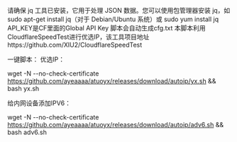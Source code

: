 请确保 jq 工具已安装，它用于处理 JSON 数据。您可以使用包管理器安装 jq，如 sudo apt-get install jq（对于 Debian/Ubuntu 系统）或 sudo yum install jq
API_KEY是CF里面的Global API Key
脚本会自动生成cfg.txt
本脚本利用CloudflareSpeedTest进行优选IP，该工具项目地址https://github.com/XIU2/CloudflareSpeedTest


一键脚本：
优选IP：

wget -N --no-check-certificate https://github.com/ayeaaaa/atuoyx/releases/download/autoip/yx.sh && bash yx.sh

给内网设备添加IPV6：

wget -N --no-check-certificate https://github.com/ayeaaaa/atuoyx/releases/download/autoip/adv6.sh && bash adv6.sh   




